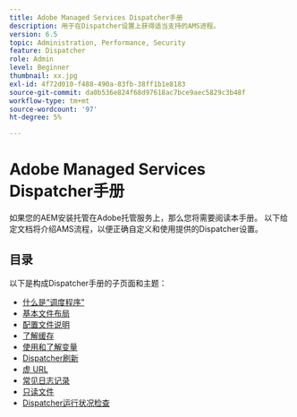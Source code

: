 ```yaml
---
title: Adobe Managed Services Dispatcher手册
description: 用于在Dispatcher设置上获得适当支持的AMS进程。
version: 6.5
topic: Administration, Performance, Security
feature: Dispatcher
role: Admin
level: Beginner
thumbnail: xx.jpg
exl-id: 4f72d010-f488-490a-83fb-38ff1b1e8183
source-git-commit: da0b536e824f68d97618ac7bce9aec5829c3b48f
workflow-type: tm+mt
source-wordcount: '97'
ht-degree: 5%

---
```


# Adobe Managed Services Dispatcher手册

如果您的AEM安装托管在Adobe托管服务上，那么您将需要阅读本手册。
以下给定文档将介绍AMS流程，以便正确自定义和使用提供的Dispatcher设置。

## 目录

以下是构成Dispatcher手册的子页面和主题：

- [什么是“调度程序”](./what-is-the-dispatcher.md)
- [基本文件布局](./basic-file-layout.md)
- [配置文件说明](./explanation-config-files.md)
- [了解缓存](./understanding-cache.md)
- [使用和了解变量](./variables.md)
- [Dispatcher刷新](./disp-flushing.md)
- [虚 URL](./disp-vanity-url.md)
- [常见日志记录](./common-logs.md)
- [只读文件](./immutable-files.md)
- [Dispatcher运行状况检查](./health-check.md)
